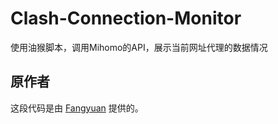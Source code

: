 # Clash-Connection-Monitor
使用油猴脚本，调用Mihomo的API，展示当前网址代理的数据情况
## 原作者
这段代码是由 [Fangyuan](https://github.com/fangyuan99) 提供的。
